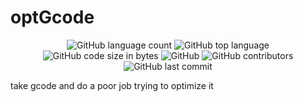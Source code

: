 # optGcode

<p align="center">
	<img alt="GitHub language count" src="https://img.shields.io/github/languages/count/the-amaya/optGcode?style=plastic">
	<img alt="GitHub top language" src="https://img.shields.io/github/languages/top/the-amaya/optGcode?style=plastic">
	<img alt="GitHub code size in bytes" src="https://img.shields.io/github/languages/code-size/the-amaya/optGcode?style=plastic">
	<img alt="GitHub" src="https://img.shields.io/github/license/the-amaya/optGcode?style=plastic">
	<img alt="GitHub contributors" src="https://img.shields.io/github/contributors/the-amaya/optGcode?style=plastic">
	<img alt="GitHub last commit" src="https://img.shields.io/github/last-commit/the-amaya/optGcode?style=plastic">
</p>

take gcode and do a poor job trying to optimize it